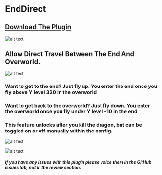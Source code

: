 # EndDirect

## <ins>[Download The Plugin](https://www.dropbox.com/sh/gthmem3y7s4zu3l/AACD6-NRQC1Ou_EjpBtnVV1sa?dl=0)</ins>

![alt text](https://i.postimg.cc/y8GMF2wX/ed-banner1.png)

## Allow Direct Travel Between The End And Overworld.

![alt text](https://i.postimg.cc/J4vxKmzn/ed-about.png)

### Want to get to the end? Just fly up. You enter the end once you fly above Y level 320 in the overworld

### Want to get back to the overworld? Just fly down. You enter the overworld once you fly under Y level -10 in the end

### This feature unlocks after you kill the dragon, but can be toggled on or off manually within the config.

![alt text](https://i.postimg.cc/NFyJf0j3/showcase.png)


![alt text](https://i.postimg.cc/vHvgZw4B/ezgif-com-gif-maker.gif)


##### If you have any issues with this plugin please voice them in the GitHub issues tab, not in the review section.
